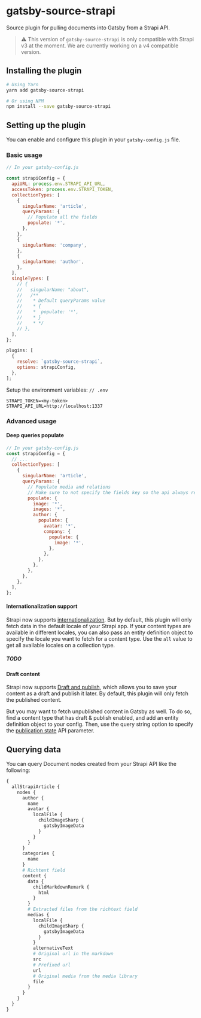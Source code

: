 # gatsby-source-strapi

Source plugin for pulling documents into Gatsby from a Strapi API.

> ⚠️ This version of `gatsby-source-strapi` is only compatible with Strapi v3 at the moment. We are currently working on a v4 compatible version.

## Installing the plugin

```sh
# Using Yarn
yarn add gatsby-source-strapi

# Or using NPM
npm install --save gatsby-source-strapi
```

## Setting up the plugin

You can enable and configure this plugin in your `gatsby-config.js` file.

### Basic usage

```javascript
// In your gatsby-config.js

const strapiConfig = {
  apiURL: process.env.STRAPI_API_URL,
  accessToken: process.env.STRAPI_TOKEN,
  collectionTypes: [
    {
      singularName: 'article',
      queryParams: {
        // Populate all the fields
        populate: '*',
      },
    },
    {
      singularName: 'company',
    },
    {
      singularName: 'author',
    },
  ],
  singleTypes: [
    // {
    //   singularName: "about",
    //   /**
    //    * Default queryParams value
    //    * {
    //    *  populate: '*',
    //    * }
    //    * */
    // },
  ],
};

plugins: [
  {
    resolve: `gatsby-source-strapi`,
    options: strapiConfig,
  },
];
```

Setup the environment variables:
`// .env`

```
STRAPI_TOKEN=<my-token>
STRAPI_API_URL=http://localhost:1337
```

### Advanced usage

#### Deep queries populate

```javascript
// In your gatsby-config.js
const strapiConfig = {
  // ...
  collectionTypes: [
    {
      singularName: 'article',
      queryParams: {
        // Populate media and relations
        // Make sure to not specify the fields key so the api always returns the updatedAt
        populate: {
          image: '*',
          images: '*',
          author: {
            populate: {
              avatar: '*',
              company: {
                populate: {
                  image: '*',
                },
              },
            },
          },
        },
      },
    },
  ],
};
```

#### Internationalization support

Strapi now supports [internationalization](https://strapi.io/documentation/developer-docs/latest/development/plugins/i18n.html#installation). But by default, this plugin will only fetch data in the default locale of your Strapi app. If your content types are available in different locales, you can also pass an entity definition object to specify the locale you want to fetch for a content type. Use the `all` value to get all available locales on a collection type.

##### TODO

#### Draft content

Strapi now supports [Draft and publish](https://strapi.io/documentation/developer-docs/latest/concepts/draft-and-publish.html#draft-and-publish), which allows you to save your content as a draft and publish it later. By default, this plugin will only fetch the published content.

But you may want to fetch unpublished content in Gatsby as well. To do so, find a content type that has draft & publish enabled, and add an entity definition object to your config. Then, use the query string option to specify the [publication state](https://strapi.io/documentation/developer-docs/latest/developer-resources/content-api/content-api.html#publication-state) API parameter.

## Querying data

You can query Document nodes created from your Strapi API like the following:

```graphql
{
  allStrapiArticle {
    nodes {
      author {
        name
        avatar {
          localFile {
            childImageSharp {
              gatsbyImageData
            }
          }
        }
      }
      categories {
        name
      }
      # Richtext field
      content {
        data {
          childMarkdownRemark {
            html
          }
        }
        # Extracted files from the richtext field
        medias {
          localFile {
            childImageSharp {
              gatsbyImageData
            }
          }
          alternativeText
          # Original url in the markdown
          src
          # Prefixed url
          url
          # Original media from the media library
          file
        }
      }
    }
  }
}
```
